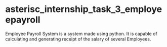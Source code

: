 # asterisc_internship_task_3_employeepayroll
Employee Payroll System is a system made using python. It is capable of calculating and generating receipt of the salary of several Employees.
